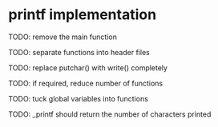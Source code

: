 # printf implementation

TODO: remove the main function

TODO: separate functions into header files

TODO: replace putchar() with write() completely

TODO: if required, reduce number of functions

TODO: tuck global variables into functions

TODO: _printf should return the number of characters printed
